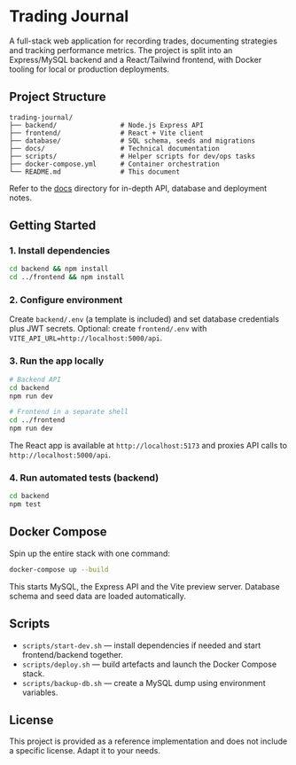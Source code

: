 # Trading Journal

A full-stack web application for recording trades, documenting strategies and tracking performance metrics. The project is split into an Express/MySQL backend and a React/Tailwind frontend, with Docker tooling for local or production deployments.

## Project Structure

```
trading-journal/
├── backend/                # Node.js Express API
├── frontend/               # React + Vite client
├── database/               # SQL schema, seeds and migrations
├── docs/                   # Technical documentation
├── scripts/                # Helper scripts for dev/ops tasks
├── docker-compose.yml      # Container orchestration
└── README.md               # This document
```

Refer to the [docs](./docs/README.md) directory for in-depth API, database and deployment notes.

## Getting Started

### 1. Install dependencies

```bash
cd backend && npm install
cd ../frontend && npm install
```

### 2. Configure environment

Create `backend/.env` (a template is included) and set database credentials plus JWT secrets. Optional: create `frontend/.env` with `VITE_API_URL=http://localhost:5000/api`.

### 3. Run the app locally

```bash
# Backend API
cd backend
npm run dev

# Frontend in a separate shell
cd ../frontend
npm run dev
```

The React app is available at `http://localhost:5173` and proxies API calls to `http://localhost:5000/api`.

### 4. Run automated tests (backend)

```bash
cd backend
npm test
```

## Docker Compose

Spin up the entire stack with one command:

```bash
docker-compose up --build
```

This starts MySQL, the Express API and the Vite preview server. Database schema and seed data are loaded automatically.

## Scripts

- `scripts/start-dev.sh` — install dependencies if needed and start frontend/backend together.
- `scripts/deploy.sh` — build artefacts and launch the Docker Compose stack.
- `scripts/backup-db.sh` — create a MySQL dump using environment variables.

## License

This project is provided as a reference implementation and does not include a specific license. Adapt it to your needs.
